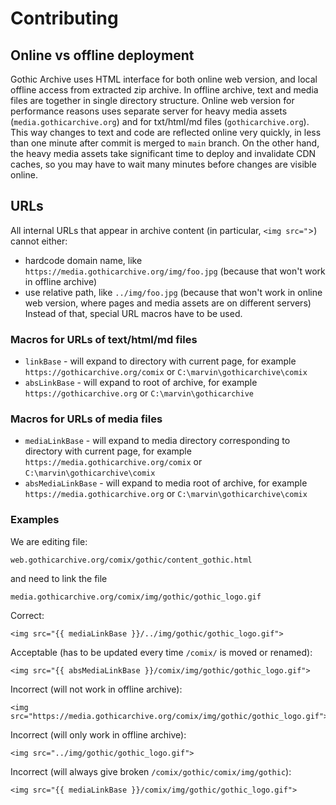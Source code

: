 # Contributing

## Online vs offline deployment
Gothic Archive uses HTML interface for both online web version, and local offline access from extracted zip archive.
In offline archive, text and media files are together in single directory structure.
Online web version for performance reasons uses separate server for heavy media assets (`media.gothicarchive.org`) and for txt/html/md files (`gothicarchive.org`). This way changes to text and code are reflected online very quickly, in less than one minute after commit is merged to `main` branch. On the other hand, the heavy media assets take significant time to deploy and invalidate CDN caches, so you may have to wait many minutes before changes are visible online.

## URLs
All internal URLs that appear in archive content (in particular, `<img src="`>) cannot either:
- hardcode domain name, like `https://media.gothicarchive.org/img/foo.jpg` (because that won't work in offline archive)
- use relative path, like `../img/foo.jpg` (because that won't work in online web version, where pages and media assets are on different servers)
Instead of that, special URL macros have to be used.

### Macros for URLs of text/html/md files
- `linkBase` - will expand to directory with current page, for example `https://gothicarchive.org/comix` or `C:\marvin\gothicarchive\comix`
- `absLinkBase` - will expand to root of archive, for example `https://gothicarchive.org` or `C:\marvin\gothicarchive`

### Macros for URLs of media files 
- `mediaLinkBase` - will expand to media directory corresponding to directory with current page, for example `https://media.gothicarchive.org/comix` or `C:\marvin\gothicarchive\comix`
- `absMediaLinkBase` - will expand to media root of archive, for example `https://media.gothicarchive.org` or `C:\marvin\gothicarchive\comix`

### Examples
We are editing file:
```
web.gothicarchive.org/comix/gothic/content_gothic.html
```
and need to link the file
```
media.gothicarchive.org/comix/img/gothic/gothic_logo.gif
```
Correct:
```
<img src="{{ mediaLinkBase }}/../img/gothic/gothic_logo.gif">
```
Acceptable (has to be updated every time `/comix/` is moved or renamed):
```
<img src="{{ absMediaLinkBase }}/comix/img/gothic/gothic_logo.gif">
```
Incorrect (will not work in offline archive):
```
<img src="https://media.gothicarchive.org/comix/img/gothic/gothic_logo.gif">
```
Incorrect (will only work in offline archive):
```
<img src="../img/gothic/gothic_logo.gif">
```
Incorrect (will always give broken `/comix/gothic/comix/img/gothic`):
```
<img src="{{ mediaLinkBase }}/comix/img/gothic/gothic_logo.gif">
```
